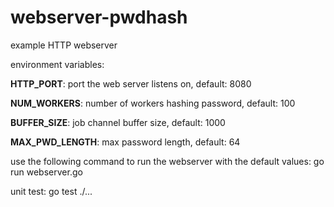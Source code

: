 # webserver-pwdhash
example HTTP webserver 

environment variables:

**HTTP_PORT**: port the web server listens on, default: 8080

**NUM_WORKERS**: number of workers hashing password, default: 100

**BUFFER_SIZE**: job channel buffer size, default: 1000 

**MAX_PWD_LENGTH**: max password length, default: 64


use the following command to run the webserver with the default values:
go run webserver.go

unit test:
go test ./...

